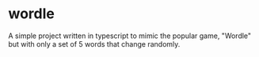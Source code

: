 # wordle
A simple project written in typescript to mimic the popular game, "Wordle" but with only a set of 5 words that change randomly.
